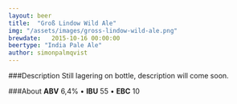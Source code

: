 ```yaml
---
layout: beer
title:  "Groß Lindow Wild Ale"
img: "/assets/images/gross-lindow-wild-ale.png"
brewdate:   2015-10-16 00:00:00
beertype: "India Pale Ale"
author: simonpalmqvist
---
```


###Description
Still lagering on bottle, description will come soon.

###About
__ABV__ 6,4% • __IBU__ 55 • __EBC__ 10
